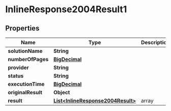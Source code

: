 
# InlineResponse2004Result1

## Properties
Name | Type | Description | Notes
------------ | ------------- | ------------- | -------------
**solutionName** | **String** |  |  [optional]
**numberOfPages** | [**BigDecimal**](BigDecimal.md) |  |  [optional]
**provider** | **String** |  |  [optional]
**status** | **String** |  |  [optional]
**executionTime** | [**BigDecimal**](BigDecimal.md) |  |  [optional]
**originalResult** | **Object** |  |  [optional]
**result** | [**List&lt;InlineResponse2004Result&gt;**](InlineResponse2004Result.md) | array |  [optional]



